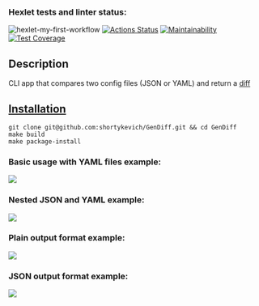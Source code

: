 ### Hexlet tests and linter status:
![hexlet-my-first-workflow](https://github.com/shortykevich/python-project-50/actions/workflows/user_check.yml/badge.svg)
[![Actions Status](https://github.com/shortykevich/python-project-50/actions/workflows/hexlet-check.yml/badge.svg)](https://github.com/shortykevich/python-project-50/actions)
[![Maintainability](https://api.codeclimate.com/v1/badges/4f5a103282e38804c5ae/maintainability)](https://codeclimate.com/github/shortykevich/python-project-50/maintainability)
[![Test Coverage](https://api.codeclimate.com/v1/badges/4f5a103282e38804c5ae/test_coverage)](https://codeclimate.com/github/shortykevich/python-project-50/test_coverage)

## Description
CLI app that compares two config files (JSON or YAML) and return a [diff](https://en.wikipedia.org/wiki/Diff)
## [Installation](https://asciinema.org/a/e8QGoqTDKXnKXgat7z8iVel5s)
```
git clone git@github.com:shortykevich/GenDiff.git && cd GenDiff
make build
make package-install
```
<h3>Basic usage with YAML files example:</h3>
<a href="https://asciinema.org/a/aKGw6OTVmMH7PycsHTKkn8YBo" target="_blank"><img src="https://asciinema.org/a/aKGw6OTVmMH7PycsHTKkn8YBo.svg" /></a>
<h3>Nested JSON and YAML example:</h3>
<a href="https://asciinema.org/a/u59fKbFevVGJ741JVpyIjfIjj" target="_blank"><img src="https://asciinema.org/a/u59fKbFevVGJ741JVpyIjfIjj.svg" /></a>
<h3>Plain output format example:</h3>
<a href="https://asciinema.org/a/ocw4hyPMLhDtfzFMElu3Q6nzq" target="_blank"><img src="https://asciinema.org/a/ocw4hyPMLhDtfzFMElu3Q6nzq.svg" /></a>
<h3>JSON output format example:</h3>
<a href="https://asciinema.org/a/RV2Plu226Kv9rRI0tHV4Sc813" target="_blank"><img src="https://asciinema.org/a/RV2Plu226Kv9rRI0tHV4Sc813.svg" /></a>
